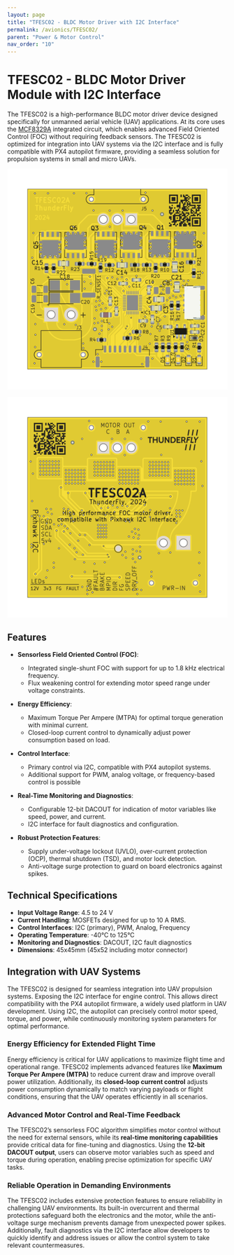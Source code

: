 ```yaml
---
layout: page
title: "TFESC02 - BLDC Motor Driver with I2C Interface"
permalink: /avionics/TFESC02/
parent: "Power & Motor Control"
nav_order: "10"
---
```


# TFESC02 - BLDC Motor Driver Module with I2C Interface

The TFESC02 is a high-performance BLDC motor driver device designed specifically for unmanned aerial vehicle (UAV) applications. At its core uses the [MCF8329A](https://www.ti.com/product/MCF8329A) integrated circuit, which enables advanced Field Oriented Control (FOC) without requiring feedback sensors. The TFESC02 is optimized for integration into UAV systems via the I2C interface and is fully compatible with PX4 autopilot firmware, providing a seamless solution for propulsion systems in small and micro UAVs.

![TFESC02 - ThunderFly BLDC Motor Driver Top view](./TFESC02-top.png)

![TFESC02 - ThunderFly BLDC Motor Driver Bottom view](./TFESC02-bottom.png)

## Features

- **Sensorless Field Oriented Control (FOC)**:
  - Integrated single-shunt FOC with support for up to 1.8 kHz electrical frequency.
  - Flux weakening control for extending motor speed range under voltage constraints.

- **Energy Efficiency**:
  - Maximum Torque Per Ampere (MTPA) for optimal torque generation with minimal current.
  - Closed-loop current control to dynamically adjust power consumption based on load.

- **Control Interface**:
  - Primary control via I2C, compatible with PX4 autopilot systems.
  - Additional support for PWM, analog voltage, or frequency-based control is possible

- **Real-Time Monitoring and Diagnostics**:
  - Configurable 12-bit DACOUT for indication of motor variables like speed, power, and current.
  - I2C interface for fault diagnostics and configuration.

- **Robust Protection Features**:
  - Supply under-voltage lockout (UVLO), over-current protection (OCP), thermal shutdown (TSD), and motor lock detection.
  - Anti-voltage surge protection to guard on board electronics against spikes.

## Technical Specifications

- **Input Voltage Range**: 4.5 to 24 V
- **Current Handling**: MOSFETs  designed for up to 10 A RMS.
- **Control Interfaces**: I2C (primary), PWM, Analog, Frequency
- **Operating Temperature**: -40°C to 125°C
- **Monitoring and Diagnostics**: DACOUT, I2C fault diagnostics
- **Dimensions**: 45x45mm (45x52 including motor connector)

## Integration with UAV Systems

The TFESC02 is designed for seamless integration into UAV propulsion systems. Exposing the I2C interface for engine control. This allows direct compatibility with the PX4 autopilot firmware, a widely used platform in UAV development. Using I2C, the autopilot can precisely control motor speed, torque, and power, while continuously monitoring system parameters for optimal performance.

### Energy Efficiency for Extended Flight Time

Energy efficiency is critical for UAV applications to maximize flight time and operational range. TFESC02 implements advanced features like **Maximum Torque Per Ampere (MTPA)** to reduce current draw and improve overall power utilization. Additionally, its **closed-loop current control** adjusts power consumption dynamically to match varying payloads or flight conditions, ensuring that the UAV operates efficiently in all scenarios.

### Advanced Motor Control and Real-Time Feedback

The TFESC02’s sensorless FOC algorithm simplifies motor control without the need for external sensors, while its **real-time monitoring capabilities** provide critical data for fine-tuning and diagnostics. Using the **12-bit DACOUT output**, users can observe motor variables such as speed and torque during operation, enabling precise optimization for specific UAV tasks.

### Reliable Operation in Demanding Environments

The TFESC02 includes extensive protection features to ensure reliability in challenging UAV environments. Its built-in overcurrent and thermal protections safeguard both the electronics and the motor, while the anti-voltage surge mechanism prevents damage from unexpected power spikes. Additionally, fault diagnostics via the I2C interface allow developers to quickly identify and address issues or allow the control system to take relevant countermeasures. 


